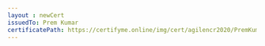 ```yaml
--- 
layout : newCert 
issuedTo: Prem Kumar 
certificatePath: https://certifyme.online/img/cert/agilencr2020/PremKumar_4af85.png
--- 
```

